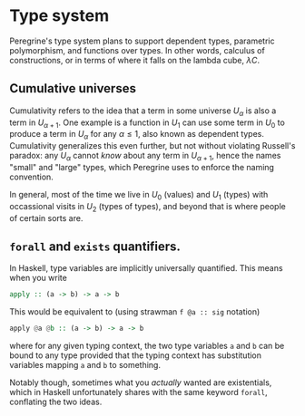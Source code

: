 # Type system

Peregrine's type system plans to support dependent types, parametric polymorphism, and functions over types. In other words, calculus of constructions, or in terms of where it falls on the lambda cube, $\lambda C$.

## Cumulative universes

Cumulativity refers to the idea that a term in some universe $U_\alpha$ is also a term in $U_{\alpha+1}$. One example is a function in $U_1$ can use some term in $U_0$ to produce a term in $U_\alpha$ for any $\alpha \le 1$, also known as dependent types. Cumulativity generalizes this even further, but not without violating Russell's paradox: any $U_\alpha$ cannot _know_ about any term in $U_{\alpha+1}$, hence the names "small" and "large" types, which Peregrine uses to enforce the naming convention.

In general, most of the time we live in $U_0$ (values) and $U_1$ (types) with occassional visits in $U_2$ (types of types), and beyond that is where people of certain sorts are.

## `forall` and `exists` quantifiers.

In Haskell, type variables are implicitly universally quantified. This means when you write

```hs
apply :: (a -> b) -> a -> b
```

This would be equivalent to (using strawman `f @a :: sig` notation)

```hs
apply @a @b :: (a -> b) -> a -> b
```

where for any given typing context, the two type variables `a` and `b` can be bound to any type provided that the typing context has substitution variables mapping `a` and `b` to something.

Notably though, sometimes what you _actually_ wanted are existentials, which in Haskell unfortunately shares with the same keyword `forall`, conflating the two ideas.
